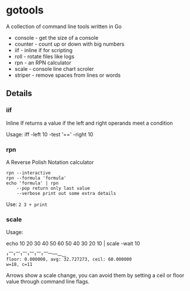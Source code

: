 # gotools
A collection of command line tools written in Go

* console - get the size of a console
* counter - count up or down with big numbers
* iif - inline if for scripting
* roll - rotate files like logs
* rpn - an RPN calculator
* scale - console line chart scroler
* striper - remove spaces from lines or words

## Details ##

### iif ###
Inline If
returns a value if the left and right operands meet a condition

Usage:
    iff -left 10 -test '==' -right 10    

### rpn ###
A Reverse Polish Notation calculator

    rpn --interactive
    rpn --formula 'formula'
    echo 'formula' | rpn
        --pop return only last value
        --verbose print out some extra details

Use: `2 3 + print`

### scale ###

Usage:

echo 10 20 30 40 50 60 50 40 30 20 10 | scale -wait 10

    ↑⎺↑⎺↑⎺↑⎺↑⎺↑⎺⎻──⎼⎽
    floor: 0.000000, avg: 32.727273, ceil: 60.000000
    w=18, c=11

Arrows show a scale change, you can avoid them by setting a ceil or floor value through command line flags.

